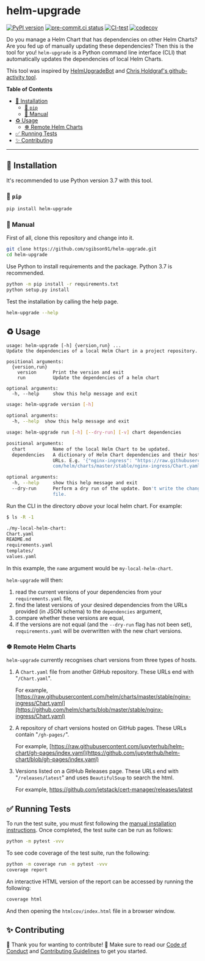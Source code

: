 # helm-upgrade

[![PyPI version](https://badge.fury.io/py/helm-upgrade.svg)](https://badge.fury.io/py/helm-upgrade) [![pre-commit.ci status](https://results.pre-commit.ci/badge/github/sgibson91/helm-upgrade/main.svg)](https://results.pre-commit.ci/latest/github/sgibson91/helm-upgrade/main) [![CI-test](https://github.com/sgibson91/helm-upgrade/workflows/CI-test/badge.svg)](https://github.com/sgibson91/helm-upgrade/actions?query=workflow%3ACI-test+branch%3Amain) [![codecov](https://codecov.io/gh/sgibson91/helm-upgrade/branch/main/graph/badge.svg?token=U2HTE7X6BK)](https://codecov.io/gh/sgibson91/helm-upgrade)

Do you manage a Helm Chart that has dependencies on other Helm Charts?
Are you fed up of manually updating these dependencies?
Then this is the tool for you!
`helm-upgrade` is a Python command line interface (CLI) that automatically updates the dependencies of local Helm Charts.

This tool was inspired by [HelmUpgradeBot](https://github.com/HelmUpgradeBot/hub23-deploy-upgrades) and [Chris Holdgraf's github-activity tool](https://github.com/choldgraf/github-activity).

**Table of Contents**

- [:rocket: Installation](#rocket-installation)
  - [:snake: `pip`](#snake-pip)
  - [:wrench: Manual](#wrench-manual)
- [:recycle: Usage](#recycle-usage)
  - [:wheel_of_dharma: Remote Helm Charts](#wheel_of_dharma-remote-helm-charts)
- [:white_check_mark: Running Tests](#white_check_mark-running-tests)
- [:sparkles: Contributing](#sparkles-contributing)

---

## :rocket: Installation

It's recommended to use Python version 3.7 with this tool.

### :snake: `pip`

```bash
pip install helm-upgrade
```

### :wrench: Manual

First of all, clone this repository and change into it.

```bash
git clone https://github.com/sgibson91/helm-upgrade.git
cd helm-upgrade
```

Use Python to install requirements and the package.
Python 3.7 is recommended.

```bash
python -m pip install -r requirements.txt
python setup.py install
```

Test the installation by calling the help page.

```bash
helm-upgrade --help
```

## :recycle: Usage

```
usage: helm-upgrade [-h] {version,run} ...
Update the dependencies of a local Helm Chart in a project repository.

positional arguments:
  {version,run}
    version      Print the version and exit
    run          Update the dependencies of a helm chart

optional arguments:
  -h, --help     show this help message and exit
```

```bash
usage: helm-upgrade version [-h]

optional arguments:
  -h, --help  show this help message and exit
```

```bash
usage: helm-upgrade run [-h] [--dry-run] [-v] chart dependencies

positional arguments:
  chart          Name of the local Helm Chart to be updated.
  dependencies   A dictionary of Helm Chart dependencies and their host repo
                 URLs. E.g. '{"nginx-ingress": "https://raw.githubusercontent.
                 com/helm/charts/master/stable/nginx-ingress/Chart.yaml"}'

optional arguments:
  -h, --help     show this help message and exit
  --dry-run      Perform a dry run of the update. Don't write the changes to a
                 file.
```

Run the CLI in the directory _above_ your local helm chart.
For example:

```bash
$ ls -R -1

./my-local-helm-chart:
Chart.yaml
README.md
requirements.yaml
templates/
values.yaml
```

In this example, the `name` argument would be `my-local-helm-chart`.

`helm-upgrade` will then:

1) read the current versions of your dependencies from your `requirements.yaml` file,
2) find the latest versions of your desired dependencies from the URLs provided (in JSON schema) to the `dependencies` argument,
3) compare whether these versions are equal,
4) if the versions are not equal (and the `--dry-run` flag has not been set), `requirements.yaml` will be overwritten with the new chart versions.

### :wheel_of_dharma: Remote Helm Charts

`helm-upgrade` currently recognises chart versions from three types of hosts.

1) A `Chart.yaml` file from another GitHub repository.
   These URLs end with "`/Chart.yaml`".

   For example, [https://raw.githubusercontent.com/helm/charts/master/stable/nginx-ingress/Chart.yaml](https://github.com/helm/charts/blob/master/stable/nginx-ingress/Chart.yaml)

2) A repository of chart versions hosted on GitHub pages.
   These URLs contain "`/gh-pages/`".

   For example, [https://raw.githubusercontent.com/jupyterhub/helm-chart/gh-pages/index.yaml](https://github.com/jupyterhub/helm-chart/blob/gh-pages/index.yaml)

3) Versions listed on a GitHub Releases page.
   These URLs end with "`/releases/latest`" and uses `BeautifulSoup` to search the html.

   For example, <https://github.com/jetstack/cert-manager/releases/latest>

## :white_check_mark: Running Tests

To run the test suite, you must first following the [manual installation instructions](#wrench-manual).
Once completed, the test suite can be run as follows:

```bash
python -m pytest -vvv
```

To see code coverage of the test suite, run the following:

```bash
python -m coverage run -m pytest -vvv
coverage report
```

An interactive HTML version of the report can be accessed by running the following:

```bash
coverage html
```

And then opening the `htmlcov/index.html` file in a browser window.

## :sparkles: Contributing

:tada: Thank you for wanting to contribute! :tada:
Make sure to read our [Code of Conduct](CODE_OF_CONDUCT.md) and [Contributing Guidelines](CONTRIBUTING.md) to get you started.
